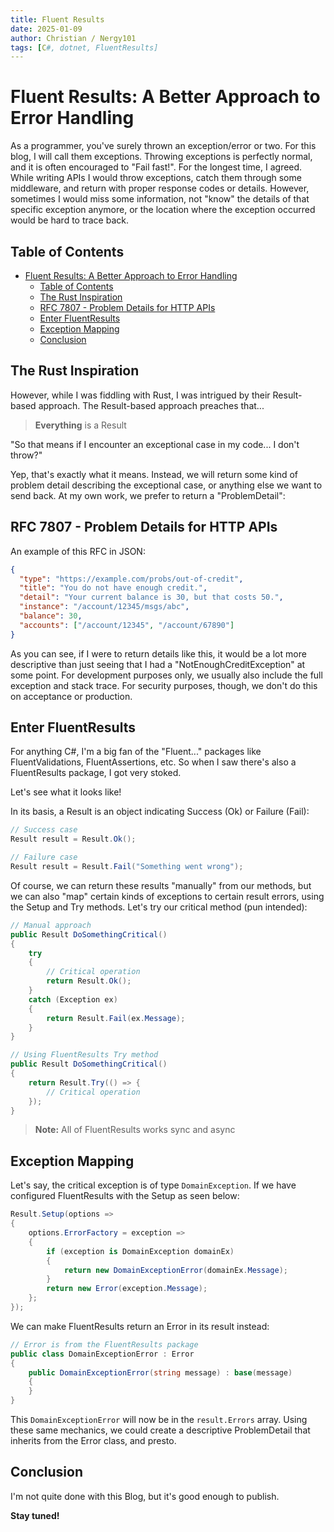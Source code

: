 ```yaml
---
title: Fluent Results
date: 2025-01-09
author: Christian / Nergy101
tags: [C#, dotnet, FluentResults]
---
```


# Fluent Results: A Better Approach to Error Handling

As a programmer, you've surely thrown an exception/error or two. For this blog, I will call them exceptions. Throwing exceptions is perfectly normal, and it is often encouraged to "Fail fast!". For the longest time, I agreed. While writing APIs I would throw exceptions, catch them through some middleware, and return with proper response codes or details. However, sometimes I would miss some information, not "know" the details of that specific exception anymore, or the location where the exception occurred would be hard to trace back.

## Table of Contents

- [Fluent Results: A Better Approach to Error Handling](#fluent-results-a-better-approach-to-error-handling)
  - [Table of Contents](#table-of-contents)
  - [The Rust Inspiration](#the-rust-inspiration)
  - [RFC 7807 - Problem Details for HTTP APIs](#rfc-7807---problem-details-for-http-apis)
  - [Enter FluentResults](#enter-fluentresults)
  - [Exception Mapping](#exception-mapping)
  - [Conclusion](#conclusion)

## The Rust Inspiration

However, while I was fiddling with Rust, I was intrigued by their Result-based approach. The Result-based approach preaches that...

> **Everything** is a Result

"So that means if I encounter an exceptional case in my code... I don't throw?"

Yep, that's exactly what it means. Instead, we will return some kind of problem detail describing the exceptional case, or anything else we want to send back. At my own work, we prefer to return a "ProblemDetail":

## RFC 7807 - Problem Details for HTTP APIs

An example of this RFC in JSON:

```json
{
  "type": "https://example.com/probs/out-of-credit",
  "title": "You do not have enough credit.",
  "detail": "Your current balance is 30, but that costs 50.",
  "instance": "/account/12345/msgs/abc",
  "balance": 30,
  "accounts": ["/account/12345", "/account/67890"]
}
```

As you can see, if I were to return details like this, it would be a lot more descriptive than just seeing that I had a "NotEnoughCreditException" at some point. For development purposes only, we usually also include the full exception and stack trace. For security purposes, though, we don't do this on acceptance or production.

## Enter FluentResults

For anything C#, I'm a big fan of the "Fluent..." packages like FluentValidations, FluentAssertions, etc. So when I saw there's also a FluentResults package, I got very stoked.

Let's see what it looks like!

In its basis, a Result is an object indicating Success (Ok) or Failure (Fail):

```csharp
// Success case
Result result = Result.Ok();

// Failure case
Result result = Result.Fail("Something went wrong");
```

Of course, we can return these results "manually" from our methods, but we can also "map" certain kinds of exceptions to certain result errors, using the Setup and Try methods. Let's try our critical method (pun intended):

```csharp
// Manual approach
public Result DoSomethingCritical()
{
    try
    {
        // Critical operation
        return Result.Ok();
    }
    catch (Exception ex)
    {
        return Result.Fail(ex.Message);
    }
}

// Using FluentResults Try method
public Result DoSomethingCritical()
{
    return Result.Try(() => {
        // Critical operation
    });
}
```

> **Note:** All of FluentResults works sync and async

## Exception Mapping

Let's say, the critical exception is of type `DomainException`. If we have configured FluentResults with the Setup as seen below:

```csharp
Result.Setup(options =>
{
    options.ErrorFactory = exception =>
    {
        if (exception is DomainException domainEx)
        {
            return new DomainExceptionError(domainEx.Message);
        }
        return new Error(exception.Message);
    };
});
```

We can make FluentResults return an Error in its result instead:

```csharp
// Error is from the FluentResults package
public class DomainExceptionError : Error
{
    public DomainExceptionError(string message) : base(message)
    {
    }
}
```

This `DomainExceptionError` will now be in the `result.Errors` array. Using these same mechanics, we could create a descriptive ProblemDetail that inherits from the Error class, and presto.

## Conclusion

I'm not quite done with this Blog, but it's good enough to publish.

**Stay tuned!**
